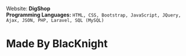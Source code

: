 Website: **DigShop**  
**Programming Languages:** `HTML, CSS, Bootstrap, JavaScript, JQuery, Ajax, JSON, PHP, Laravel, SQL (MySQL)`
# Made By BlacKnight

